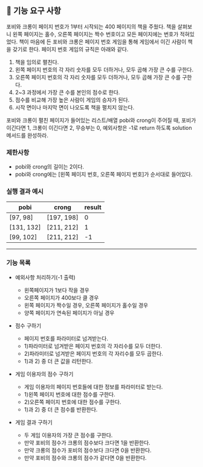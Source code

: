 ## 🚀 기능 요구 사항

포비와 크롱이 페이지 번호가 1부터 시작되는 400 페이지의 책을 주웠다. 책을 살펴보니 왼쪽 페이지는 홀수, 오른쪽 페이지는 짝수 번호이고 모든 페이지에는 번호가 적혀있었다. 책이 마음에 든 포비와 크롱은 페이지 번호 게임을 통해 게임에서 이긴 사람이 책을 갖기로 한다. 페이지 번호 게임의 규칙은 아래와 같다.

1. 책을 임의로 펼친다.
2. 왼쪽 페이지 번호의 각 자리 숫자를 모두 더하거나, 모두 곱해 가장 큰 수를 구한다.
3. 오른쪽 페이지 번호의 각 자리 숫자를 모두 더하거나, 모두 곱해 가장 큰 수를 구한다.
4. 2~3 과정에서 가장 큰 수를 본인의 점수로 한다.
5. 점수를 비교해 가장 높은 사람이 게임의 승자가 된다.
6. 시작 면이나 마지막 면이 나오도록 책을 펼치지 않는다.

포비와 크롱이 펼친 페이지가 들어있는 리스트/배열 pobi와 crong이 주어질 때, 포비가 이긴다면 1, 크롱이 이긴다면 2, 무승부는 0, 예외사항은 -1로 return 하도록 solution 메서드를 완성하라.

### 제한사항

- pobi와 crong의 길이는 2이다.
- pobi와 crong에는 [왼쪽 페이지 번호, 오른쪽 페이지 번호]가 순서대로 들어있다.

### 실행 결과 예시

| pobi | crong | result |
| --- | --- | --- |
| [97, 98] | [197, 198] | 0 |
| [131, 132] | [211, 212] | 1 |
| [99, 102] | [211, 212] | -1 |

---
### 기능 목록

- 예외사항 처리하기(-1 출력)
  - 왼쪽페이지가 1보다 작을 경우
  - 오른쪽 페이지가 400보다 클 경우
  - 왼쪽 페이지가 짝수일 경우, 오른쪽 페이지가 홀수일 경우
  - 양쪽 페이지가 연속된 페이지가 아닐 경우

- 점수 구하기
  - 페이지 번호를 파라미터로 넘겨받는다.
  - 1)파라미터로 넘겨받은 페이지 번호의 각 자리수를 모두 더한다.
  - 2)파라미터로 넘겨받은 페이지 번호의 각 자리수를 모두 곱한다.
  - 1)과 2) 중 더 큰 값을 리턴한다.

- 게임 이용자의 점수 구하기
  - 게임 이용자의 페이지 번호들에 대한 정보를 파라미터로 받는다.
  - 1)왼쪽 페이지 번호에 대한 점수를 구한다.
  - 2)오른쪽 페이지 번호에 대한 점수를 구한다.
  - 1)과 2) 중 더 큰 점수를 반환한다.

- 게임 결과 구하기
  - 두 게임 이용자의 가장 큰 점수를 구한다.
  - 만약 포비의 점수가 크롱의 점수보다 크다면 1을 반환한다.
  - 만약 크롱의 점수가 포비의 점수보다 크다면 0을 반환한다.
  - 만약 포비의 점수와 크롱의 점수가 같다면 0을 반환한다.